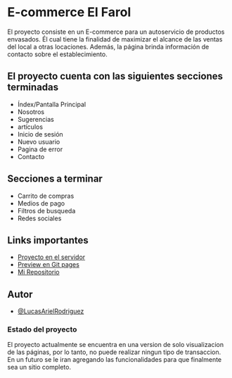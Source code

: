 
# E-commerce El Farol

El proyecto consiste en un E-commerce para un autoservicio de productos envasados. Él cual tiene la finalidad de maximizar el alcance de las ventas del local a otras locaciones. Además, la página brinda información de contacto sobre el establecimiento.

## El proyecto cuenta con las siguientes secciones terminadas

- Índex/Pantalla Principal
- Nosotros
- Sugerencias
- artículos
- Inicio de sesión
- Nuevo usuario
- Pagina de error
- Contacto

## Secciones a terminar

- Carrito de compras
- Medios de pago
- Filtros de busqueda
- Redes sociales

## Links importantes

- [Proyecto en el servidor](https://awesomeopensource.com/project/elangosundar/awesome-README-templates)
- [Preview en Git pages](https://github.com/matiassingers/awesome-readme)
- [Mi Repositorio](https://bulldogjob.com/news/449-how-to-write-a-good-readme-for-your-github-project)

## Autor

- [@LucasArielRodriguez](https://github.com/LucasArielRodriguez20)

### Estado del proyecto

El proyecto actualmente se encuentra en una version de solo visualizacion de las páginas, por lo tanto, no puede realizar ningun tipo de transaccion. En un futuro se le iran agregando las funcionalidades para que finalmente sea un sitio completo.
